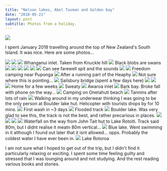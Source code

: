 ```yaml
---
title: "Nelson lakes, Abel Tasman and Golden bay"
date: "2018-05-21"
layout: post
subtitle: Photos from a holiday.
---
```


![]({{site.baseurl}}/images/{{page.coverImage}})

I spent January 2018 travelling around the top of New Zealand's South Island. It was nice. Here are some photos...

![]({{site.baseurl}}/images/20180128_190844.jpg)
![]({{site.baseurl}}/images/20180126_141257.jpg)
![]({{site.baseurl}}/images/20180126_121353-pano.jpg)
Whanganui inlet. Taken from Knuckle hill
![]({{site.baseurl}}/images/20180126_064249-pano.jpg)
Black blobs are swans
![]({{site.baseurl}}/images/20180125_205934.jpg)
![]({{site.baseurl}}/images/20180125_121052.jpg)
![]({{site.baseurl}}/images/20180125_115809-pano.jpg)
![]({{site.baseurl}}/images/20180125_114601-pano.jpg)
![]({{site.baseurl}}/images/20180124_104615.jpg)
![]({{site.baseurl}}/images/20180124_095957-pano.jpg)
Can see farewell spit and the sounds
![]({{site.baseurl}}/images/20180124_081748.jpg)
![]({{site.baseurl}}/images/20180123_175739-pano.jpg)
Freedom camping near Puponga
![]({{site.baseurl}}/images/20180123_130802.jpg)
After a running part of the Heaphy
![]({{site.baseurl}}/images/20180123_101307.jpg)
Not sure where this is pointing...
![]({{site.baseurl}}/images/20180122_151321-effects.jpg)
Sailsbury bridge (spent a few days here)
![]({{site.baseurl}}/images/20180121_211446.jpg)
![]({{site.baseurl}}/images/20180121_210845.jpg)
![]({{site.baseurl}}/images/20180120_192108.jpg)
Home for a few weeks
![]({{site.baseurl}}/images/20180120_114742.jpg)
Sweaty
![]({{site.baseurl}}/images/20180120_114649-effects.jpg)
Awaroa inlet
![]({{site.baseurl}}/images/20180119_100730-pano.jpg)
Bark bay. Broke fall with phone on the way...
![]({{site.baseurl}}/images/20180119_073630.jpg)
Camping on Onetahuti beach
![]({{site.baseurl}}/images/20180115_135313-pano.jpg)
Tannins after lots of rain
![]({{site.baseurl}}/images/20180114_134242.jpg)
Walking around in my underwear thinking I was going to be the only person at Boulder lake hut. Helicopter with tourists drops by for 10 mins.
![]({{site.baseurl}}/images/20180114_133142.jpg)
First wash in ~3 days
![]({{site.baseurl}}/images/20180114_131117.jpg)
Flooded track
![]({{site.baseurl}}/images/20180114_124037-pano.jpg)
Boulder lake. Was very glad to see this, the track is not the best, and rather precarious in places.
![]({{site.baseurl}}/images/20180113_190828.jpg)
![]({{site.baseurl}}/images/20180113_115413-pano.jpg)
![]({{site.baseurl}}/images/20180109_112601.jpg)
![]({{site.baseurl}}/images/20180108_134231.jpg)
Waterfall on the way from John Tait hut to Lake Rotoiti. Track said 80m, but I didnt realise it meatn 80m vertical...
![]({{site.baseurl}}/images/20180107_135106.jpg)
Blue lake. Went swimming in it although I found out later that it isnt allowed... opps. Probably the coldest water I have ever been in.
![]({{site.baseurl}}/images/20180108_134231.jpg)
Lake Rotoroa


I am not sure what I hoped to get out of the trip, but I didn't find it particularly relaxing or exciting. I spent some time feeling guilty and stressed that I was lounging around and not studying. And the rest reading various books and stories.
